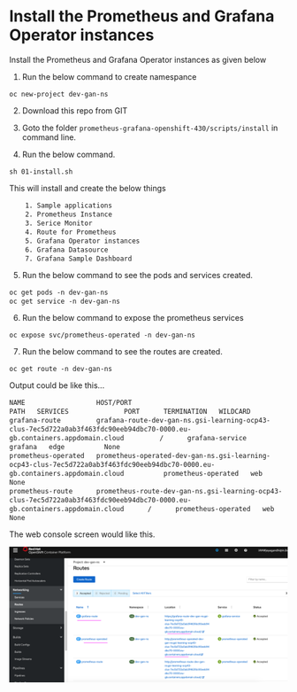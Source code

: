 # Install the Prometheus and Grafana Operator instances

Install the Prometheus and Grafana Operator instances as given below

1. Run the below command to create namespance

```
oc new-project dev-gan-ns
```

2. Download this repo from GIT

3. Goto the folder `prometheus-grafana-openshift-430/scripts/install` in command line.

4. Run the below command.

```
sh 01-install.sh
```

This will install and create the below things
```
    1. Sample applications
    2. Prometheus Instance
    3. Serice Monitor
    4. Route for Prometheus
    5. Grafana Operator instances
    6. Grafana Datasource
    7. Grafana Sample Dashboard
```

5. Run the below command to see the pods and services created.

```
oc get pods -n dev-gan-ns
oc get service -n dev-gan-ns
```

6. Run the below command to expose the prometheus services

```
oc expose svc/prometheus-operated -n dev-gan-ns
```

7. Run the below command to see the routes are created.

```
oc get route -n dev-gan-ns
```

Output could be like this...

```
NAME                  HOST/PORT                                                                                                                       PATH   SERVICES              PORT      TERMINATION   WILDCARD
grafana-route         grafana-route-dev-gan-ns.gsi-learning-ocp43-clus-7ec5d722a0ab3f463fdc90eeb94dbc70-0000.eu-gb.containers.appdomain.cloud         /      grafana-service       grafana   edge          None
prometheus-operated   prometheus-operated-dev-gan-ns.gsi-learning-ocp43-clus-7ec5d722a0ab3f463fdc90eeb94dbc70-0000.eu-gb.containers.appdomain.cloud          prometheus-operated   web                     None
prometheus-route      prometheus-route-dev-gan-ns.gsi-learning-ocp43-clus-7ec5d722a0ab3f463fdc90eeb94dbc70-0000.eu-gb.containers.appdomain.cloud      /      prometheus-operated   web                     None
```

The web console screen would like this.

<img src="images/04-operator-routes.png" width="656" title="Issue" bordercolor=green>